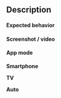 <!--- Provide a general summary of the request in the Title above -->

## Description

<!--- Describe your request in detail -->

#### Expected behavior


#### Screenshot / video

<!--Add a screenshot or screencast when applicable-->
<!--To take a screenshot, see https://support.google.com/android/answer/9075928?hl=en-->

#### App mode

<!--Remove the useless modes-->

**Smartphone**

**TV**

**Auto**